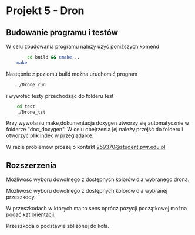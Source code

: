 # Projekt 5 - Dron

## Budowanie programu i testów

W celu zbudowania programu należy użyć poniższych komend

```bash
		cd build && cmake ..
    make
```

Następnie z poziomu build można uruchomić program

```bash
    ./Drone_run
```

i wywołać testy przechodząc do folderu test

```bash
    cd test
    ./Drone_tst
```

Przy wywołaniu make,dokumentacja doxygen utworzy się automatycznie w folderze "doc_doxygen".
W celu obejrzenia jej należy przejść do folderu i otworzyć plik index w przeglądarce.

W razie problemów proszę o kontakt <259370@student.pwr.edu.pl>

## Rozszerzenia

Możliwość wyboru dowolnego z dostępnych kolorów dla wybranego drona.

Możliwość wyboru dowolnego z dostępnych kolorów dla wybranej przeszkody.

W przeszkodach w których ma to sens oprócz pozycji początkowej można podać kąt orientacji.

Przeszkoda o podstawie zbliżonej do koła.

